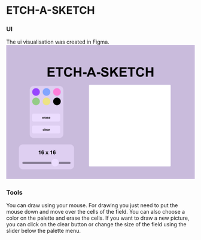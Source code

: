 # ETCH-A-SKETCH
### UI
The ui visualisation was created in Figma.
![GitHub Logo](https://github.com/yuliaraitsyna/etch_a_sketch/blob/main/ui.png)

### Tools
You can draw using your mouse. For drawing you just need to put the mouse down and move over the cells of the field.
You can also choose a color on the palette and erase the cells. If you want to draw a new picture, you can click on the clear button or change the size of the field using the slider below the palette menu.
